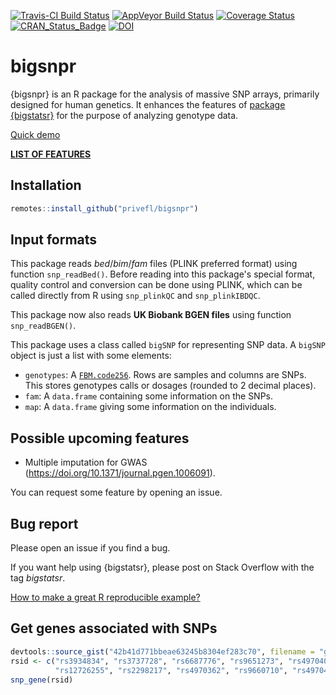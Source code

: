 [![Travis-CI Build Status](https://travis-ci.org/privefl/bigsnpr.svg?branch=master)](https://travis-ci.org/privefl/bigsnpr)
[![AppVeyor Build Status](https://ci.appveyor.com/api/projects/status/github/privefl/bigsnpr?branch=master&svg=true)](https://ci.appveyor.com/project/privefl/bigsnpr)
[![Coverage Status](https://img.shields.io/codecov/c/github/privefl/bigsnpr/master.svg)](https://codecov.io/github/privefl/bigsnpr?branch=master)
[![CRAN_Status_Badge](http://www.r-pkg.org/badges/version/bigsnpr)](https://CRAN.R-project.org/package=bigsnpr)
[![DOI](https://zenodo.org/badge/doi/10.1093/bioinformatics/bty185.svg)](http://dx.doi.org/10.1093/bioinformatics/bty185)
 
 
# bigsnpr

{bigsnpr} is an R package for the analysis of massive SNP arrays, primarily designed for human genetics. It enhances the features of [package {bigstatsr}](https://privefl.github.io/bigstatsr) for the purpose of analyzing genotype data.

[Quick demo](https://privefl.github.io/bigsnpr/articles/demo.html)

[**LIST OF FEATURES**](https://privefl.github.io/bigsnpr/reference/index.html)


## Installation

```r
remotes::install_github("privefl/bigsnpr")
```


## Input formats

This package reads *bed*/*bim*/*fam* files (PLINK preferred format) using function `snp_readBed()`. Before reading into this package's special format, quality control and conversion can be done using PLINK, which can be called directly from R using `snp_plinkQC` and `snp_plinkIBDQC`.

This package now also reads **UK Biobank BGEN files** using function `snp_readBGEN()`.

This package uses a class called `bigSNP` for representing SNP data. A `bigSNP` object is just a list with some elements:

- `genotypes`: A [`FBM.code256`](https://privefl.github.io/bigstatsr/reference/FBM.code256-class.html). Rows are samples and columns are SNPs. This stores genotypes calls or dosages (rounded to 2 decimal places).
- `fam`: A `data.frame` containing some information on the SNPs.
- `map`: A `data.frame` giving some information on the individuals.


## Possible upcoming features

- Multiple imputation for GWAS (https://doi.org/10.1371/journal.pgen.1006091).

You can request some feature by opening an issue.


## Bug report

Please open an issue if you find a bug.

If you want help using {bigstatsr}, please post on Stack Overflow with the tag *bigstatsr*.

[How to make a great R reproducible example?](https://stackoverflow.com/q/5963269/6103040)


## Get genes associated with SNPs

```r
devtools::source_gist("42b41d771bbeae63245b8304ef283c70", filename = "get-genes.R")
rsid <- c("rs3934834", "rs3737728", "rs6687776", "rs9651273", "rs4970405",
          "rs12726255", "rs2298217", "rs4970362", "rs9660710", "rs4970420")
snp_gene(rsid)
```
